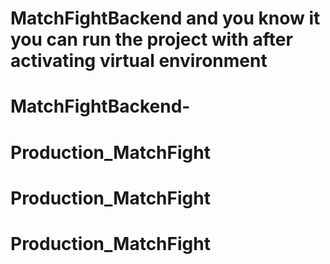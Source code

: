 # MatchFightBackend and you know it you can run the project with  after activating virtual environment
# MatchFightBackend-
# Production_MatchFight
# Production_MatchFight
# Production_MatchFight

